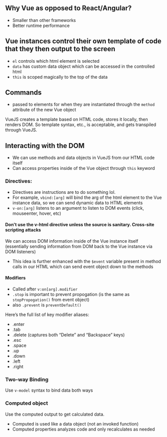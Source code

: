 ## Why Vue as opposed to React/Angular?

- Smaller than other frameworks
- Better runtime performance

## Vue instances control their own template of code that they then output to the screen

- `el` controls which html element is selected
- `data` has custom data object which can be accessed in the controlled html
- `this` is scoped magically to the top of the data

## Commands
- passed to elements for when they are instantiated through the `method` attribute of the new Vue object

VueJS creates a template based on HTML code, stores it locally, then renders DOM. So template syntax, etc., is acceptable, and gets transpiled through VueJS.

## Interacting with the DOM
- We can use methods and data objects in VueJS from our HTML code itself
- Can access properties inside of the Vue object through `this` keyword

### Directives:
- Directives are instructions are to do something lol.
- For example, `vbind:[arg]` will bind the arg of the html element to the Vue instance data, so we can send dynamic data to HTML elements
- `v-on:[arg]` listens to an argument to listen to DOM events (click, mouseenter, hover, etc)

#### Don't use the v-html directive unless the source is sanitary. Cross-site scripting attacks

We can access DOM information inside of the Vue instance itself (essentially sending information from DOM back to the Vue instance via DOM listeners)
- This idea is further enhanced with the `$event` variable present in method calls in our HTML which can send event object down to the methods


#### Modifiers
- Called after `v:on[arg].modifier`
- `.stop` is important to prevent propogation (is the same as `stopPropogation()` from event object)
- also `.prevent` is `preventDefault()`

Here’s the full list of key modifier aliases:

- .enter
- .tab
- .delete (captures both “Delete” and “Backspace” keys)
- .esc
- .space
- .up
- .down
- .left
- .right

### Two-way Binding
Use `v-model` syntax to bind data both ways

### Computed object
Use the computed output to get calculated data.
- Computed is used like a data object (not an invoked function)
- Computed properties analyzes code and only recalculates as needed